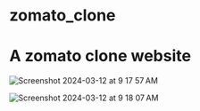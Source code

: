 # zomato_clone
# A zomato clone website


![Screenshot 2024-03-12 at 9 17 57 AM](https://github.com/ankit071105/zomato_clone/assets/139707943/1eaba397-26d0-4805-b85f-fa276182b139)

![Screenshot 2024-03-12 at 9 18 07 AM](https://github.com/ankit071105/zomato_clone/assets/139707943/092a6383-b665-4eb4-b484-036b31aa8c7a)
